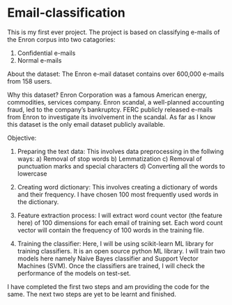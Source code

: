 # Email-classification

This is my first ever project.
The project is based on classifying e-mails of the Enron corpus into two catagories:
1. Confidential e-mails
2. Normal e-mails

About the dataset: 
The Enron e-mail dataset contains over 600,000 e-mails from 158 users.

Why this dataset?
Enron Corporation was a famous American energy, commodities, services company. Enron scandal, a well-planned accounting fraud, led to the company’s bankruptcy. FERC publicly released e-mails from Enron to investigate its involvement in the scandal.
As far as I know this dataset is the only email dataset publicly available.

Objective:
1. Preparing the text data:
   This involves data preprocessing in the follwing ways:
   a) Removal of stop words
   b) Lemmatization
   c) Removal of punctuation marks and special characters
   d) Converting all the words to lowercase
   
2. Creating word dictionary:
   This involves creating a dictionary of words and their frequency. I have chosen 100 most frequently used words in the 
   dictionary.
   
3. Feature extraction process:
   I will extract word count vector (the feature here) of 100 dimensions for each email of training
   set. Each word count vector will contain the frequency of 100 words in the training file.
   
4. Training the classifier:
   Here, I will be using scikit-learn ML library for training classifiers. It is an open source python ML library.
   I will train two models here namely Naive Bayes classifier and Support Vector Machines (SVM). 
   Once the classifiers are trained, I will check the performance of the models on test-set.
   
I have completed the first two steps and am providing the code for the same. The next two steps are yet to be learnt and finished.
